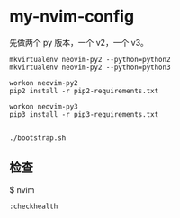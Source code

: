 # my-nvim-config


 先做两个 py 版本，一个 v2，一个 v3。

```
mkvirtualenv neovim-py2 --python=python2
mkvirtualenv neovim-py2 --python=python3

workon neovim-py2
pip2 install -r pip2-requirements.txt

workon neovim-py3
pip3 install -r pip3-requirements.txt


./bootstrap.sh
```


## 检查

$ nvim

```
:checkhealth
```
